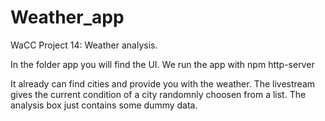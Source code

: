 # Weather_app
WaCC Project 14: Weather analysis.

In the folder app you will find the UI.
We run the app with npm http-server

It already can find cities and provide you with the weather.
The livestream gives the current condition of a city randomnly choosen from a list.
The analysis box just contains some dummy data.
